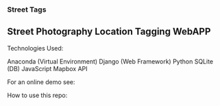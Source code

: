 ### Street Tags
## Street Photography Location Tagging WebAPP

Technologies Used:

Anaconda (Virtual Environment)
Django (Web Framework)
Python
SQLite (DB)
JavaScript
Mapbox API

For an online demo see:

How to use this repo:
